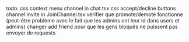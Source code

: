 todo:
css context menu channel in chat.tsx
css accept/decline buttons channel invite in JoinChannel.tsx
vérifier que promote/demote fonctionne (peut-être problème avec le fait que les admins ont leur id dans users et admins)
changer add friend pour que les gens bloqués ne puissent pas envoyer de requests
